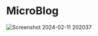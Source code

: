 # MicroBlog

![Screenshot 2024-02-11 202037](https://github.com/Mullaivendhan005/MicroBlog/assets/138175857/2ecfb13b-4839-4368-956e-197a9ffd0f47)

